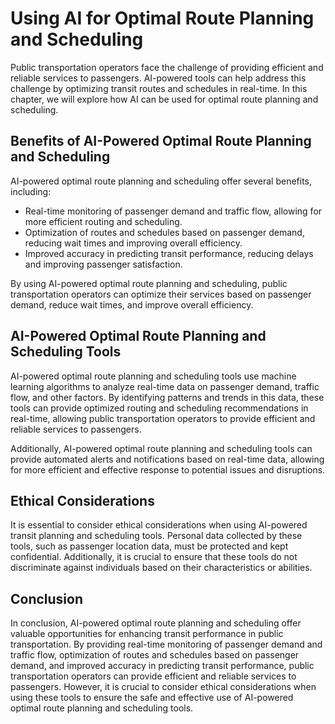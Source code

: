 Using AI for Optimal Route Planning and Scheduling
===========================================================================================================================

Public transportation operators face the challenge of providing efficient and reliable services to passengers. AI-powered tools can help address this challenge by optimizing transit routes and schedules in real-time. In this chapter, we will explore how AI can be used for optimal route planning and scheduling.

Benefits of AI-Powered Optimal Route Planning and Scheduling
------------------------------------------------------------

AI-powered optimal route planning and scheduling offer several benefits, including:

* Real-time monitoring of passenger demand and traffic flow, allowing for more efficient routing and scheduling.
* Optimization of routes and schedules based on passenger demand, reducing wait times and improving overall efficiency.
* Improved accuracy in predicting transit performance, reducing delays and improving passenger satisfaction.

By using AI-powered optimal route planning and scheduling, public transportation operators can optimize their services based on passenger demand, reduce wait times, and improve overall efficiency.

AI-Powered Optimal Route Planning and Scheduling Tools
------------------------------------------------------

AI-powered optimal route planning and scheduling tools use machine learning algorithms to analyze real-time data on passenger demand, traffic flow, and other factors. By identifying patterns and trends in this data, these tools can provide optimized routing and scheduling recommendations in real-time, allowing public transportation operators to provide efficient and reliable services to passengers.

Additionally, AI-powered optimal route planning and scheduling tools can provide automated alerts and notifications based on real-time data, allowing for more efficient and effective response to potential issues and disruptions.

Ethical Considerations
----------------------

It is essential to consider ethical considerations when using AI-powered transit planning and scheduling tools. Personal data collected by these tools, such as passenger location data, must be protected and kept confidential. Additionally, it is crucial to ensure that these tools do not discriminate against individuals based on their characteristics or abilities.

Conclusion
----------

In conclusion, AI-powered optimal route planning and scheduling offer valuable opportunities for enhancing transit performance in public transportation. By providing real-time monitoring of passenger demand and traffic flow, optimization of routes and schedules based on passenger demand, and improved accuracy in predicting transit performance, public transportation operators can provide efficient and reliable services to passengers. However, it is crucial to consider ethical considerations when using these tools to ensure the safe and effective use of AI-powered optimal route planning and scheduling tools.
